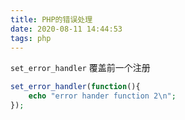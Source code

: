 ```yaml
---
title: PHP的错误处理
date: 2020-08-11 14:44:53
tags: php
---
```


`set_error_handler` 覆盖前一个注册

```php
set_error_handler(function(){
    echo "error hander function 2\n";
});
```